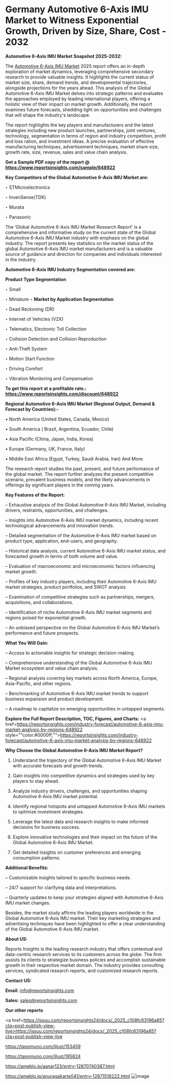 # Germany Automotive 6-Axis IMU Market to Witness Exponential Growth, Driven by Size, Share, Cost - 2032

<strong>Automotive 6-Axis IMU Market Snapshot 2025-2032:</strong>

The <a href=https://www.reportsinsights.com/sample/648922>Automotive 6-Axis IMU Market</a> 2025 report offers an in-depth exploration of market dynamics, leveraging comprehensive secondary research to provide valuable insights. It highlights the current status of market size, share, demand trends, and developmental trajectories, alongside projections for the years ahead. This analysis of the Global Automotive 6-Axis IMU Market delves into strategic patterns and evaluates the approaches employed by leading international players, offering a holistic view of their impact on market growth. Additionally, the report examines future forecasts, shedding light on opportunities and challenges that will shape the industry's landscape.

The report highlights the key players and manufacturers and the latest strategies including new product launches, partnerships, joint ventures, technology, segmentation in terms of region and industry competition, profit and loss ration, and investment ideas. A precise evaluation of effective manufacturing techniques, advertisement techniques, market share size, growth rate, size, revenue, sales and value chain analysis.

<strong>Get a Sample PDF copy of the report @ <a href=https://www.reportsinsights.com/sample/648922 style=color:#0000ff;>https://www.reportsinsights.com/sample/648922</a></strong>

<strong>Key Competitors of the Global Automotive 6-Axis IMU Market are:</strong>

‣ STMicroelectronics

‣ InvenSense(TDK)

‣ Murata

‣ Panasonic

The ‘Global Automotive 6-Axis IMU Market Research Report’ is a comprehensive and informative study on the current state of the Global Automotive 6-Axis IMU Market industry with emphasis on the global industry. The report presents key statistics on the market status of the global Automotive 6-Axis IMU market manufacturers and is a valuable source of guidance and direction for companies and individuals interested in the industry.

<strong>Automotive 6-Axis IMU Industry Segmentation covered are:</strong>

<strong>Product Type Segmentation</strong>

‣ Small

‣ Miniature
‣ 
<strong>Market by Application Segmentation</strong>

‣ Dead Reckoning (DR)

‣ Internet of Vehicles (V2X)

‣ Telematics, Electronic Toll Collection

‣ Collision Detection and Collision Reproduction

‣ Anti-Theft System

‣ Motion Start Function

‣ Driving Comfort

‣ Vibration Monitoring and Compensation

<strong>To get this report at a profitable rate.: <a href=https://www.reportsinsights.com/discount/648922 style=color:#0000ff;>https://www.reportsinsights.com/discount/648922</a></strong>

<strong>Regional Automotive 6-Axis IMU Market (Regional Output, Demand &amp; Forecast by Countries):-</strong>

• North America (United States, Canada, Mexico)

• South America ( Brazil, Argentina, Ecuador, Chile)

• Asia Pacific (China, Japan, India, Korea)

• Europe (Germany, UK, France, Italy)

• Middle East Africa (Egypt, Turkey, Saudi Arabia, Iran) And More.

The research report studies the past, present, and future performance of the global market. The report further analyzes the present competitive scenario, prevalent business models, and the likely advancements in offerings by significant players in the coming years.

<strong>Key Features of the Report:</strong>

– Exhaustive analysis of the Global Automotive 6-Axis IMU Market, including drivers, restraints, opportunities, and challenges.

– Insights into Automotive 6-Axis IMU market dynamics, including recent technological advancements and innovation trends.

– Detailed segmentation of the Automotive 6-Axis IMU market based on product type, application, end-users, and geography.

– Historical data analysis, current Automotive 6-Axis IMU market status, and forecasted growth in terms of both volume and value.

– Evaluation of macroeconomic and microeconomic factors influencing market growth.

– Profiles of key industry players, including their Automotive 6-Axis IMU market strategies, product portfolios, and SWOT analysis.

– Examination of competitive strategies such as partnerships, mergers, acquisitions, and collaborations.

– Identification of niche Automotive 6-Axis IMU market segments and regions poised for exponential growth.

– An unbiased perspective on the Global Automotive 6-Axis IMU Market’s performance and future prospects.

<strong>What You Will Gain:</strong>

– Access to actionable insights for strategic decision-making.

– Comprehensive understanding of the Global Automotive 6-Axis IMU Market ecosystem and value chain analysis.

– Regional analysis covering key markets across North America, Europe, Asia-Pacific, and other regions.

– Benchmarking of Automotive 6-Axis IMU market trends to support business expansion and product development.

– A roadmap to capitalize on emerging opportunities in untapped segments.

<strong>Explore the Full Report Description, TOC, Figures, and Charts:</strong>
<a href=https://reportsinsights.com/industry-forecast/automotive-6-axis-imu-market-analysis-by-regions-648922 style=""color:#0000ff;"">https://reportsinsights.com/industry-forecast/automotive-6-axis-imu-market-analysis-by-regions-648922</a>

<strong>Why Choose the Global Automotive 6-Axis IMU Market Report?</strong>

1. Understand the trajectory of the Global Automotive 6-Axis IMU Market with accurate forecasts and growth trends.

2. Gain insights into competitive dynamics and strategies used by key players to stay ahead.

3. Analyze industry drivers, challenges, and opportunities shaping Automotive 6-Axis IMU market potential.

4. Identify regional hotspots and untapped Automotive 6-Axis IMU markets to optimize investment strategies.

5. Leverage the latest data and research insights to make informed decisions for business success.

6. Explore innovative technologies and their impact on the future of the Global Automotive 6-Axis IMU Market.

7. Get detailed insights on customer preferences and emerging consumption patterns.

<strong>Additional Benefits:</strong>

– Customizable insights tailored to specific business needs.

– 24/7 support for clarifying data and interpretations.

– Quarterly updates to keep your strategies aligned with Automotive 6-Axis IMU market changes.

Besides, the market study affirms the leading players worldwide in the Global Automotive 6-Axis IMU market. Their key marketing strategies and advertising techniques have been highlighted to offer a clear understanding of the Global Automotive 6-Axis IMU market.

<strong><strong>About US</strong>:</strong>

Reports Insights is the leading research industry that offers contextual and data-centric research services to its customers across the globe. The firm assists its clients to strategize business policies and accomplish sustainable growth in their respective market domain. The industry provides consulting services, syndicated research reports, and customized research reports.

<strong>Contact US:</strong>

<p class=><b>Email:</b> <a href=mailto:info@reportsinsights.com>info@reportsinsights.com</a></p>
<p class=><b>Sales:</b> <a href=mailto:sales@reportsinsights.com>sales@reportsinsights.com</a></p>

<strong>Our other reports</strong>

<a href=https://issuu.com/reportsinsights24/docs/_2025_c108fc63196a85?cta=post-publish-view-live>https://issuu.com/reportsinsights24/docs/_2025_c108fc63196a85?cta=post-publish-view-live</a>

<a href=https://tanomuno.com/illust/153459>https://tanomuno.com/illust/153459</a>

<a href=https://tanomuno.com/illust/195824>https://tanomuno.com/illust/195824</a>

<a href=https://ameblo.jp/aanar123/entry-12870740387.html>https://ameblo.jp/aanar123/entry-12870740387.html</a>

<a href=https://ameblo.jp/anuragakarte041/entry-12871516222.html>https://ameblo.jp/anuragakarte041/entry-12871516222.html</a>
![image](https://github.com/user-attachments/assets/18ce4b95-037d-4407-8391-2ff0c987ab47)
